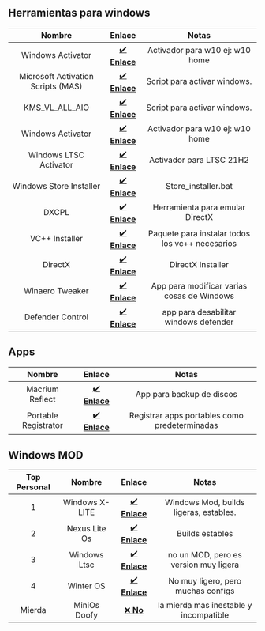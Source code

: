## Herramientas para windows
| Nombre | Enlace | Notas |
| :-: | :-: | :-: |
| Windows Activator | [✔️ **Enlace**](https://pastebin.com/BWFT1qKB) | Activador para w10 ej: w10 home | 
| Microsoft Activation Scripts (MAS) | [✔️ **Enlace**](https://github.com/massgravel/Microsoft-Activation-Scripts) | Script para activar windows. |
| KMS_VL_ALL_AIO | [✔️ **Enlace**](https://github.com/abbodi1406/KMS_VL_ALL_AIO) | Script para activar windows. |
| Windows Activator | [✔️ **Enlace**](https://pastebin.com/BWFT1qKB) | Activador para w10 ej: w10 home | 
| Windows LTSC Activator | [✔️ **Enlace**](https://www.mediafire.com/file/o99ssa09w8o85mg/LTSC.zip/file) | Activador para LTSC 21H2 |
| Windows Store Installer | [✔️ **Enlace**](https://www.mediafire.com/file/8gorwha91g0dfmo/Store_Installer.zip/file) | Store_installer.bat 
| DXCPL | [✔️ **Enlace**](https://www.mediafire.com/file/xtki8isne874lv6/dxcpl.exe/file) | Herramienta para emular DirectX
| VC++ Installer | [✔️ **Enlace**](https://www.techpowerup.com/download/visual-c-redistributable-runtime-package-all-in-one/) | Paquete para instalar todos los vc++ necesarios
| DirectX | [✔️ **Enlace**](https://www.microsoft.com/en-us/download/details.aspx?id=35) | DirectX Installer 
| Winaero Tweaker | [✔️ **Enlace**](https://winaerotweaker.com/) | App para modificar varias cosas de Windows
| Defender Control  | [✔️ **Enlace**](https://www.sordum.org/9480/defender-control-v2-1/) | app para desabilitar windows defender

## Apps 
| Nombre | Enlace | Notas |
| :-: | :-: | :-: |
| Macrium Reflect | [✔️ **Enlace**](https://www.macrium.com/reflectfree) | App para backup de discos
| Portable Registrator | [✔️ **Enlace**](https://github.com/SiL3NC3/PortableRegistrator) | Registrar apps portables como predeterminadas

## Windows MOD
| Top Personal | Nombre | Enlace | Notas |
| :-: | :-: | :-: | :-: |
| 1 |  Windows X-LITE | [✔️ **Enlace**](https://windowsxlite.com/) | Windows Mod, builds ligeras, estables.
| 2 | Nexus Lite Os | [✔️ **Enlace**](https://nexusliteos.blogspot.com/) | Builds estables 
| 3 | Windows Ltsc | [✔️ **Enlace**](https://software-download.microsoft.com/download/sg/444969d5-f34g-4e03-ac9d-1f9786c69161/19044.1288.211006-0501.21h2_release_svc_refresh_CLIENT_LTSC_EVAL_x64FRE_es-es.iso) | no un MOD, pero es version muy ligera
| 4 | Winter OS | [✔️ **Enlace**](https://www.youtube.com/watch?v=Njudr5fKpDU) | No muy ligero, pero muchas configs
| Mierda | MiniOs Doofy | [❌ **No**](https://github.com/lolminiyt/UPDT/blob/main/tools/windows.md) | la mierda mas inestable y incompatible
